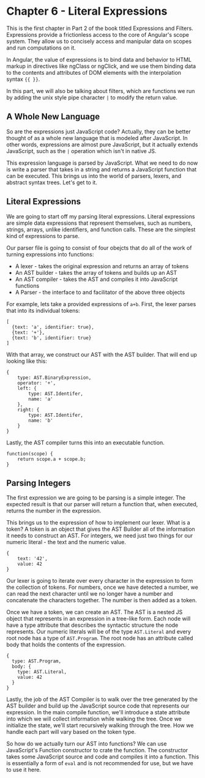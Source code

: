 # Chapter 6 - Literal Expressions

This is the first chapter in Part 2 of the book titled Expressions and Filters. Expressions provide a frictionless access to the core of Angular's scope system. They allow us to concisely access and manipular data on scopes and run computations on it.

In Angular, the value of expressions is to bind data and behavior to HTML markup in directives like ngClass or ngClick, and we use them binding data to the contents and attributes of DOM elements with the interpolation syntax `{{ }}`.

In this part, we will also be talking about filters, which are functions we run by adding the unix style pipe character `|` to modify the return value. 

## A Whole New Language

So are the expressions just JavaScript code? Actually, they can be better thought of as a whole new language that is modeled after JavaScript. In other words, expressions are almost pure JavaScript, but it actually extends JavaScript, such as the `|` operation which isn't in native JS.

This expression language is parsed by JavaScript. What we need to do now is write a parser that takes in a string and returns a JavaScript function that can be executed. This brings us into the world of parsers, lexers, and abstract syntax trees. Let's get to it.

## Literal Expressions

We are going to start off my parsing literal expressions. Literal expressions are simple data expressions that represent themselves, such as numbers, strings, arrays, unlike identifiers, and function calls. These are the simplest kind of expressions to parse.

Our parser file is going to consist of four obejcts that do all of the work of turning expressions into functions:
 * A lexer - takes the original expression and returns an array of tokens 
 * An AST builder - takes the array of tokens and builds up an AST
 * An AST compiler - takes the AST and compiles it into JavaScript functions
 * A Parser - the interface to and facilitator of the above three objects


For example, lets take a provided expressions of `a+b`. First, the lexer parses that into its individual tokens:

```
[ 
  {text: 'a', identifier: true},
  {text: '+'},
  {text: 'b', identifier: true}
]
```

With that array, we construct our AST with the AST builder. That will end up looking like this:

```
{
    type: AST.BinaryExpression,
    operator: '+',
    left: {
        type: AST.Identifer,
        name: 'a'
    },
    right: {
        type: AST.Identifer,
        name: 'b'
    }
}
```

Lastly, the AST compiler turns this into an executable function.

```
function(scope) {
    return scope.a + scope.b;
}
```

## Parsing Integers

The first expression we are going to be parsing is a simple integer. The expected result is that our parser will return a function that, when executed, returns the number in the expression.

This brings us to the expression of how to implement our lexer. What is a token? A token is an object that gives the AST Builder all of the information it needs to construct an AST. For integers, we need just two things for our numeric literal - the text and the numeric value.

```
{
    text: '42',
    value: 42
}
```

Our lexer is going to iterate over every character in the expression to form the collection of tokens. For numbers, once we have detected a number, we can read the next character until we no longer have a number and concatenate the characters together. The number is then added as a token.

Once we have a token, we can create an AST. The AST is a nested JS object that represents in an expression in a tree-like form. Each node will have a type attribute that describes the syntactic structure the node represents. Our numeric literals will be of the type `AST.Literal` and every root node has a type of `AST.Program`. The root node has an attribute called body that holds the contents of the expression.

```
{ 
  type: AST.Program,
  body: {
    type: AST.Literal,
    value: 42
  }
} 
```

Lastly, the job of the AST Compiler is to walk over the tree generated by the AST builder and build up the JavaScript source code that represents our expression. In the main compile function, we'll introduce a state attribute into which we will collect information while walking the tree. Once we initialize the state, we'll start recursively walking through the tree. How we handle each part will vary based on the token type.

So how do we actually turn our AST into functions? We can use JavaScript's Function constructor to crate the function. The constructor takes some JavaScript source and code and compiles it into a function. This is essentially a form of `eval` and is not recommended for use, but we have to use it here.
